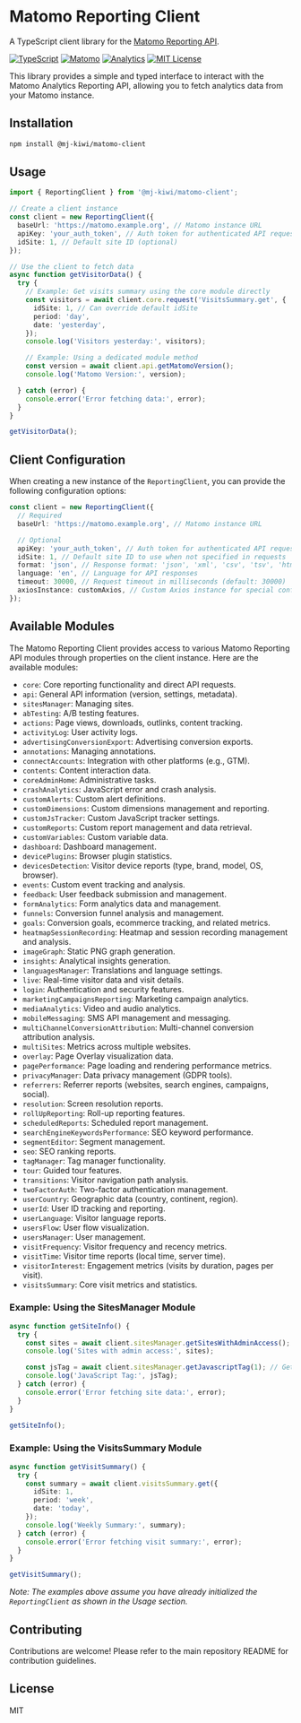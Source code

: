 # Matomo Reporting Client

A TypeScript client library for the [Matomo Reporting API](https://developer.matomo.org/api-reference/reporting-api).

[![TypeScript](https://img.shields.io/badge/-TypeScript-3178C6?style=flat-square&logo=typescript&logoColor=white)](https://www.typescriptlang.org/)
[![Matomo](https://img.shields.io/badge/-Matomo-3152A0?style=flat-square&logo=matomo&logoColor=white)](https://matomo.org/)
[![Analytics](https://img.shields.io/badge/-Analytics-00A98F?style=flat-square&logo=google-analytics&logoColor=white)](https://matomo.org/)
[![MIT License](https://img.shields.io/badge/License-MIT-green.svg)](https://opensource.org/licenses/MIT)

This library provides a simple and typed interface to interact with the Matomo Analytics Reporting API, allowing you to fetch analytics data from your Matomo instance.

## Installation

```bash
npm install @mj-kiwi/matomo-client
```

## Usage

```typescript
import { ReportingClient } from '@mj-kiwi/matomo-client';

// Create a client instance
const client = new ReportingClient({
  baseUrl: 'https://matomo.example.org', // Matomo instance URL
  apiKey: 'your_auth_token', // Auth token for authenticated API requests
  idSite: 1, // Default site ID (optional)
});

// Use the client to fetch data
async function getVisitorData() {
  try {
    // Example: Get visits summary using the core module directly
    const visitors = await client.core.request('VisitsSummary.get', {
      idSite: 1, // Can override default idSite
      period: 'day',
      date: 'yesterday',
    });
    console.log('Visitors yesterday:', visitors);

    // Example: Using a dedicated module method
    const version = await client.api.getMatomoVersion();
    console.log('Matomo Version:', version);

  } catch (error) {
    console.error('Error fetching data:', error);
  }
}

getVisitorData();
```

## Client Configuration

When creating a new instance of the `ReportingClient`, you can provide the following configuration options:

```typescript
const client = new ReportingClient({
  // Required
  baseUrl: 'https://matomo.example.org', // Matomo instance URL

  // Optional
  apiKey: 'your_auth_token', // Auth token for authenticated API requests
  idSite: 1, // Default site ID to use when not specified in requests
  format: 'json', // Response format: 'json', 'xml', 'csv', 'tsv', 'html', 'rss', or 'original'
  language: 'en', // Language for API responses
  timeout: 30000, // Request timeout in milliseconds (default: 30000)
  axiosInstance: customAxios, // Custom Axios instance for special configurations
});
```

## Available Modules

The Matomo Reporting Client provides access to various Matomo Reporting API modules through properties on the client instance. Here are the available modules:

*   `core`: Core reporting functionality and direct API requests.
*   `api`: General API information (version, settings, metadata).
*   `sitesManager`: Managing sites.
*   `abTesting`: A/B testing features.
*   `actions`: Page views, downloads, outlinks, content tracking.
*   `activityLog`: User activity logs.
*   `advertisingConversionExport`: Advertising conversion exports.
*   `annotations`: Managing annotations.
*   `connectAccounts`: Integration with other platforms (e.g., GTM).
*   `contents`: Content interaction data.
*   `coreAdminHome`: Administrative tasks.
*   `crashAnalytics`: JavaScript error and crash analysis.
*   `customAlerts`: Custom alert definitions.
*   `customDimensions`: Custom dimensions management and reporting.
*   `customJsTracker`: Custom JavaScript tracker settings.
*   `customReports`: Custom report management and data retrieval.
*   `customVariables`: Custom variable data.
*   `dashboard`: Dashboard management.
*   `devicePlugins`: Browser plugin statistics.
*   `devicesDetection`: Visitor device reports (type, brand, model, OS, browser).
*   `events`: Custom event tracking and analysis.
*   `feedback`: User feedback submission and management.
*   `formAnalytics`: Form analytics data and management.
*   `funnels`: Conversion funnel analysis and management.
*   `goals`: Conversion goals, ecommerce tracking, and related metrics.
*   `heatmapSessionRecording`: Heatmap and session recording management and analysis.
*   `imageGraph`: Static PNG graph generation.
*   `insights`: Analytical insights generation.
*   `languagesManager`: Translations and language settings.
*   `live`: Real-time visitor data and visit details.
*   `login`: Authentication and security features.
*   `marketingCampaignsReporting`: Marketing campaign analytics.
*   `mediaAnalytics`: Video and audio analytics.
*   `mobileMessaging`: SMS API management and messaging.
*   `multiChannelConversionAttribution`: Multi-channel conversion attribution analysis.
*   `multiSites`: Metrics across multiple websites.
*   `overlay`: Page Overlay visualization data.
*   `pagePerformance`: Page loading and rendering performance metrics.
*   `privacyManager`: Data privacy management (GDPR tools).
*   `referrers`: Referrer reports (websites, search engines, campaigns, social).
*   `resolution`: Screen resolution reports.
*   `rollUpReporting`: Roll-up reporting features.
*   `scheduledReports`: Scheduled report management.
*   `searchEngineKeywordsPerformance`: SEO keyword performance.
*   `segmentEditor`: Segment management.
*   `seo`: SEO ranking reports.
*   `tagManager`: Tag manager functionality.
*   `tour`: Guided tour features.
*   `transitions`: Visitor navigation path analysis.
*   `twoFactorAuth`: Two-factor authentication management.
*   `userCountry`: Geographic data (country, continent, region).
*   `userId`: User ID tracking and reporting.
*   `userLanguage`: Visitor language reports.
*   `usersFlow`: User flow visualization.
*   `usersManager`: User management.
*   `visitFrequency`: Visitor frequency and recency metrics.
*   `visitTime`: Visitor time reports (local time, server time).
*   `visitorInterest`: Engagement metrics (visits by duration, pages per visit).
*   `visitsSummary`: Core visit metrics and statistics.

### Example: Using the SitesManager Module

```typescript
async function getSiteInfo() {
  try {
    const sites = await client.sitesManager.getSitesWithAdminAccess();
    console.log('Sites with admin access:', sites);

    const jsTag = await client.sitesManager.getJavascriptTag(1); // Get JS tag for site ID 1
    console.log('JavaScript Tag:', jsTag);
  } catch (error) {
    console.error('Error fetching site data:', error);
  }
}

getSiteInfo();
```

### Example: Using the VisitsSummary Module

```typescript
async function getVisitSummary() {
  try {
    const summary = await client.visitsSummary.get({
      idSite: 1,
      period: 'week',
      date: 'today',
    });
    console.log('Weekly Summary:', summary);
  } catch (error) {
    console.error('Error fetching visit summary:', error);
  }
}

getVisitSummary();
```

*Note: The examples above assume you have already initialized the `ReportingClient` as shown in the Usage section.*

## Contributing

Contributions are welcome! Please refer to the main repository README for contribution guidelines.

## License

MIT
